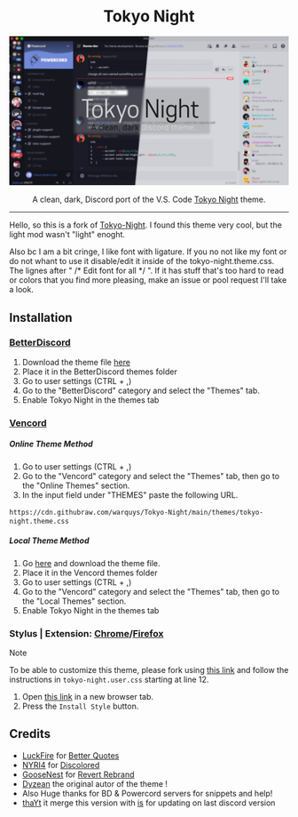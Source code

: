 <h1 align="center">Tokyo Night</h1>

![](https://github.com/Dyzean/Tokyo-Night/blob/main/src/assets/preview.png?raw=true)

<p align="center">A clean, dark, Discord port of the V.S. Code <a href="https://github.com/enkia/tokyo-night-vscode-theme">Tokyo Night</a> theme.</p>

---

Hello, so this is a fork of [Tokyo-Night](https://github.com/Dyzean/Tokyo-Night).
I found this theme very cool, but the light mod wasn't "light" enoght.


Also bc I am a bit cringe, I like font with ligature. 
If you no not like my font or do not whant to use it disable/edit it inside of the tokyo-night.theme.css.
The lignes after " /* Edit font for all */ ".
If it has stuff that's too hard to read or colors that you find more pleasing, make an issue or pool request I'll take a look.

## Installation

### [BetterDiscord](https://betterdiscord.app)

1. Download the theme file [here](https://betterdiscord.app/Download?id=439)
2. Place it in the BetterDiscord themes folder
3. Go to user settings (CTRL + ,)
4. Go to the "BetterDiscord" category and select the "Themes" tab.
5. Enable Tokyo Night in the themes tab

### [Vencord](https://vencord.dev)

##### Online Theme Method

1. Go to user settings (CTRL + ,)
2. Go to the "Vencord" category and select the "Themes" tab, then go to the "Online Themes" section.
3. In the input field under "THEMES" paste the following URL.
```
https://cdn.githubraw.com/warquys/Tokyo-Night/main/themes/tokyo-night.theme.css
```

##### Local Theme Method

1. Go [here](https://github.com/warquys/Tokyo-Night/main/themes/tokyo-night.theme.css) and download the theme file.
2. Place it in the Vencord themes folder
3. Go to user settings (CTRL + ,)
4. Go to the "Vencord" category and select the "Themes" tab, then go to the "Local Themes" section.
5. Enable Tokyo Night in the themes tab

### Stylus | Extension: [Chrome](https://chrome.google.com/webstore/detail/stylus/clngdbkpkpeebahjckkjfobafhncgmne)/[Firefox](https://addons.mozilla.org/en-US/firefox/addon/styl-us)

> [!Note]
> To be able to customize this theme, please fork using [this link](https://github.com/Dyzean/Tokyo-Night/fork) and follow the instructions in `tokyo-night.user.css` starting at line 12.

1. Open [this link](https://github.com/Dyzean/Tokyo-Night/blob/main/themes/tokyo-night.user.css) in a new browser tab.
2. Press the `Install Style` button.

## Credits

- [LuckFire](https://github.com/LuckFire) for [Better Quotes](https://github.com/LuckFire/CSS-Snippets/tree/master/BetterQuotes)
- [NYRI4](https://github.com/NYRI4) for [Discolored](https://github.com/NYRI4/Discolored)
- [GooseNest](https://github.com/Goose-Nest) for [Revert Rebrand](https://github.com/Goose-Nest/GT-RevertRebrand)
- [Dyzean](https://github.com/Dyzean) the original autor of the theme !
- Also Huge thanks for BD & Powercord servers for snippets and help!
- [thaYt](https://github.com/thaYt) it merge this version with [is](https://github.com/thaYt/Tokyo-Night-fix) for updating on last discord version
